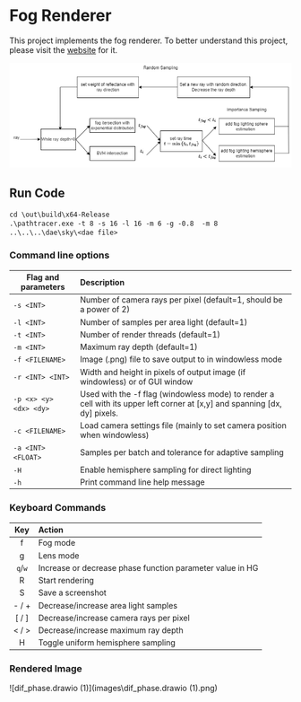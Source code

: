 # Fog Renderer

This project implements the fog renderer. To better understand this project, please visit the [website](https://58191554.github.io/fog_renderer.html) for it.

![pipelin1.png](images\pipeline1.png)

## Run Code

```
cd \out\build\x64-Release
.\pathtracer.exe -t 8 -s 16 -l 16 -m 6 -g -0.8  -m 8  ..\..\..\dae\sky\<dae file>
```

### Command line options

| Flag and parameters    | Description                                                  |
| ---------------------- | :----------------------------------------------------------- |
| `-s <INT>`             | Number of camera rays per pixel (default=1, should be a power of 2) |
| `-l <INT>`             | Number of samples per area light (default=1)                 |
| `-t <INT>`             | Number of render threads (default=1)                         |
| `-m <INT>`             | Maximum ray depth (default=1)                                |
| `-f <FILENAME>`        | Image (.png) file to save output to in windowless mode       |
| `-r <INT> <INT>`       | Width and height in pixels of output image (if windowless) or of GUI window |
| `-p <x> <y> <dx> <dy>` | Used with the -f flag (windowless mode) to render a cell with its upper left corner at [x,y] and spanning [dx, dy] pixels. |
| `-c <FILENAME>`        | Load camera settings file (mainly to set camera position when windowless) |
| `-a <INT> <FLOAT>`     | Samples per batch and tolerance for adaptive sampling        |
| `-H`                   | Enable hemisphere sampling for direct lighting               |
| `-h`                   | Print command line help message                              |

### Keyboard Commands

|   Key   | Action                                                    |
| :-----: | :-------------------------------------------------------- |
|    f    | Fog mode                                                  |
|    g    | Lens mode                                                 |
| `q`/`w` | Increase or decrease phase function parameter value in HG |
|    R    | Start rendering                                           |
|    S    | Save a screenshot                                         |
|  - / +  | Decrease/increase area light samples                      |
|  [ / ]  | Decrease/increase camera rays per pixel                   |
|  < / >  | Decrease/increase maximum ray depth                       |
|    H    | Toggle uniform hemisphere sampling                        |

### Rendered Image

![dif_phase.drawio (1)](images\dif_phase.drawio (1).png)